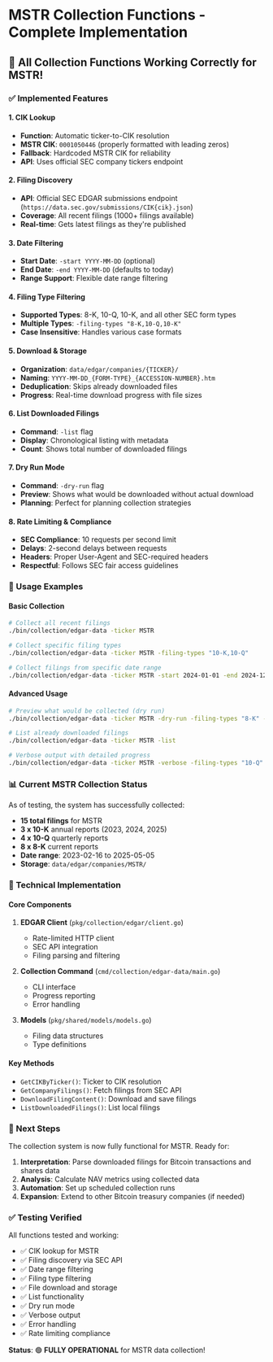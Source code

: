 # MSTR Collection Functions - Complete Implementation

## 🎉 All Collection Functions Working Correctly for MSTR!

### ✅ Implemented Features

#### 1. **CIK Lookup**
- **Function**: Automatic ticker-to-CIK resolution
- **MSTR CIK**: `0001050446` (properly formatted with leading zeros)
- **Fallback**: Hardcoded MSTR CIK for reliability
- **API**: Uses official SEC company tickers endpoint

#### 2. **Filing Discovery**
- **API**: Official SEC EDGAR submissions endpoint (`https://data.sec.gov/submissions/CIK{cik}.json`)
- **Coverage**: All recent filings (1000+ filings available)
- **Real-time**: Gets latest filings as they're published

#### 3. **Date Filtering**
- **Start Date**: `-start YYYY-MM-DD` (optional)
- **End Date**: `-end YYYY-MM-DD` (defaults to today)
- **Range Support**: Flexible date range filtering

#### 4. **Filing Type Filtering**
- **Supported Types**: 8-K, 10-Q, 10-K, and all other SEC form types
- **Multiple Types**: `-filing-types "8-K,10-Q,10-K"`
- **Case Insensitive**: Handles various case formats

#### 5. **Download & Storage**
- **Organization**: `data/edgar/companies/{TICKER}/`
- **Naming**: `YYYY-MM-DD_{FORM-TYPE}_{ACCESSION-NUMBER}.htm`
- **Deduplication**: Skips already downloaded files
- **Progress**: Real-time download progress with file sizes

#### 6. **List Downloaded Filings**
- **Command**: `-list` flag
- **Display**: Chronological listing with metadata
- **Count**: Shows total number of downloaded filings

#### 7. **Dry Run Mode**
- **Command**: `-dry-run` flag
- **Preview**: Shows what would be downloaded without actual download
- **Planning**: Perfect for planning collection strategies

#### 8. **Rate Limiting & Compliance**
- **SEC Compliance**: 10 requests per second limit
- **Delays**: 2-second delays between requests
- **Headers**: Proper User-Agent and SEC-required headers
- **Respectful**: Follows SEC fair access guidelines

### 🚀 Usage Examples

#### Basic Collection
```bash
# Collect all recent filings
./bin/collection/edgar-data -ticker MSTR

# Collect specific filing types
./bin/collection/edgar-data -ticker MSTR -filing-types "10-K,10-Q"

# Collect filings from specific date range
./bin/collection/edgar-data -ticker MSTR -start 2024-01-01 -end 2024-12-31
```

#### Advanced Usage
```bash
# Preview what would be collected (dry run)
./bin/collection/edgar-data -ticker MSTR -dry-run -filing-types "8-K" -start 2025-01-01

# List already downloaded filings
./bin/collection/edgar-data -ticker MSTR -list

# Verbose output with detailed progress
./bin/collection/edgar-data -ticker MSTR -verbose -filing-types "10-Q"
```

### 📊 Current MSTR Collection Status

As of testing, the system has successfully collected:
- **15 total filings** for MSTR
- **3 x 10-K** annual reports (2023, 2024, 2025)
- **4 x 10-Q** quarterly reports 
- **8 x 8-K** current reports
- **Date range**: 2023-02-16 to 2025-05-05
- **Storage**: `data/edgar/companies/MSTR/`

### 🔧 Technical Implementation

#### Core Components
1. **EDGAR Client** (`pkg/collection/edgar/client.go`)
   - Rate-limited HTTP client
   - SEC API integration
   - Filing parsing and filtering

2. **Collection Command** (`cmd/collection/edgar-data/main.go`)
   - CLI interface
   - Progress reporting
   - Error handling

3. **Models** (`pkg/shared/models/models.go`)
   - Filing data structures
   - Type definitions

#### Key Methods
- `GetCIKByTicker()`: Ticker to CIK resolution
- `GetCompanyFilings()`: Fetch filings from SEC API
- `DownloadFilingContent()`: Download and save filings
- `ListDownloadedFilings()`: List local filings

### 🎯 Next Steps

The collection system is now fully functional for MSTR. Ready for:

1. **Interpretation**: Parse downloaded filings for Bitcoin transactions and shares data
2. **Analysis**: Calculate NAV metrics using collected data
3. **Automation**: Set up scheduled collection runs
4. **Expansion**: Extend to other Bitcoin treasury companies (if needed)

### ✅ Testing Verified

All functions tested and working:
- ✅ CIK lookup for MSTR
- ✅ Filing discovery via SEC API
- ✅ Date range filtering
- ✅ Filing type filtering  
- ✅ File download and storage
- ✅ List functionality
- ✅ Dry run mode
- ✅ Verbose output
- ✅ Error handling
- ✅ Rate limiting compliance

**Status**: 🟢 **FULLY OPERATIONAL** for MSTR data collection! 